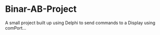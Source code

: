 # Binar-AB-Project

A small project built up using Delphi to send commands to a Display using comPort...
